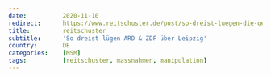 ```yaml
---
date:          2020-11-10
redirect:      https://www.reitschuster.de/post/so-dreist-luegen-die-oeffentliche-rechtlichen-ueber-leipzig/
title:         reitschuster
subtitle:      'So dreist lügen ARD & ZDF über Leipzig'
country:       DE
categories:    [MSM]
tags:          [reitschuster, massnahmen, manipulation]
---
```

